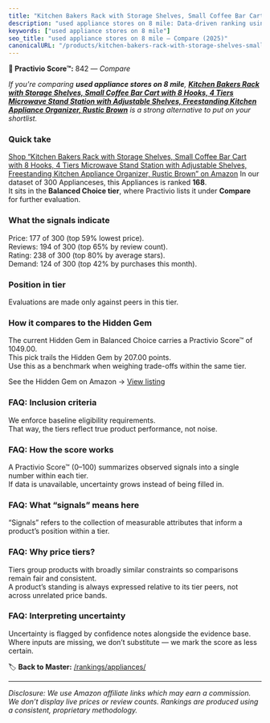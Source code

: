 ```yaml
---
title: "Kitchen Bakers Rack with Storage Shelves, Small Coffee Bar Cart with 8 Hooks, 4 Tiers Microwave Stand Station with Adjustable Shelves, Freestanding Kitchen Appliance Organizer, Rustic Brown"
description: "used appliance stores on 8 mile: Data-driven ranking using the Practivio Score™. Positioned by quality, value, demand, findability, momentum."
keywords: ["used appliance stores on 8 mile"]
seo_title: "used appliance stores on 8 mile — Compare (2025)"
canonicalURL: "/products/kitchen-bakers-rack-with-storage-shelves-small-coffee-bar-cart-with-8-hooks-4-tiers-microwave-stand-station-with-adjustable-shelves-freestanding-kitchen-appliance-organizer-rustic-brown-B0DDH7WXWT/"
---
```


**🛒 Practivio Score™:** 842 — _Compare_


*If you're comparing **used appliance stores on 8 mile**, **[Kitchen Bakers Rack with Storage Shelves, Small Coffee Bar Cart with 8 Hooks, 4 Tiers Microwave Stand Station with Adjustable Shelves, Freestanding Kitchen Appliance Organizer, Rustic Brown](https://www.amazon.com/dp/B0DDH7WXWT?tag=practivio-20)** is a strong alternative to put on your shortlist.*
### Quick take
[Shop “Kitchen Bakers Rack with Storage Shelves, Small Coffee Bar Cart with 8 Hooks, 4 Tiers Microwave Stand Station with Adjustable Shelves, Freestanding Kitchen Appliance Organizer, Rustic Brown” on Amazon](https://www.amazon.com/dp/B0DDH7WXWT?tag=practivio-20)
In our dataset of 300 Applianceses, this Appliances is ranked **168**.  
It sits in the **Balanced Choice tier**, where Practivio lists it under **Compare** for further evaluation.

### What the signals indicate
Price: 177 of 300 (top 59% lowest price).  
Reviews: 194 of 300 (top 65% by review count).  
Rating: 238 of 300 (top 80% by average stars).  
Demand: 124 of 300 (top 42% by purchases this month).

### Position in tier
Evaluations are made only against peers in this tier.

### How it compares to the Hidden Gem
The current Hidden Gem in Balanced Choice carries a Practivio Score™ of 1049.00.  
This pick trails the Hidden Gem by 207.00 points.  
Use this as a benchmark when weighing trade-offs within the same tier.  

See the Hidden Gem on Amazon → [View listing](https://www.amazon.com/dp/B01FHOWYA2?tag=practivio-20)

### FAQ: Inclusion criteria
We enforce baseline eligibility requirements.  
That way, the tiers reflect true product performance, not noise.

### FAQ: How the score works
A Practivio Score™ (0–100) summarizes observed signals into a single number within each tier.  
If data is unavailable, uncertainty grows instead of being filled in.

### FAQ: What “signals” means here
“Signals” refers to the collection of measurable attributes that inform a product’s position within a tier.

### FAQ: Why price tiers?
Tiers group products with broadly similar constraints so comparisons remain fair and consistent.  
A product’s standing is always expressed relative to its tier peers, not across unrelated price bands.

### FAQ: Interpreting uncertainty
Uncertainty is flagged by confidence notes alongside the evidence base.  
Where inputs are missing, we don’t substitute — we mark the score as less certain.

<!-- Missing template for Compare/CompareWithinPriceClass -->


🏷️ **Back to Master:** [/rankings/appliances/](/rankings/appliances/)

---
_Disclosure: We use Amazon affiliate links which may earn a commission. We don’t display live prices or review counts. Rankings are produced using a consistent, proprietary methodology._
